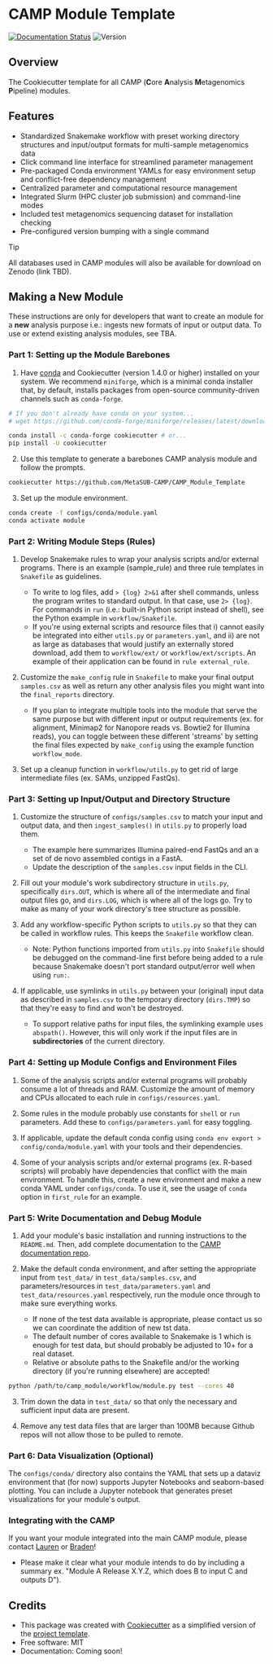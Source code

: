 # CAMP Module Template

[![Documentation Status](https://img.shields.io/readthedocs/camp_module_template)](https://camp-documentation.readthedocs.io/en/latest/) ![Version](https://img.shields.io/badge/version-0.8.2-brightgreen)

## Overview

The Cookiecutter template for all CAMP (**C**ore **A**nalysis **M**etagenomics **P**ipeline) modules. 

## Features

* Standardized Snakemake workflow with preset working directory structures and input/output formats for multi-sample metagenomics data
* Click command line interface for streamlined parameter management
* Pre-packaged Conda environment YAMLs for easy environment setup and conflict-free dependency management
* Centralized parameter and computational resource management
* Integrated Slurm (HPC cluster job submission) and command-line modes
* Included test metagenomics sequencing dataset for installation checking
* Pre-configured version bumping with a single command

> [!TIP]
> All databases used in CAMP modules will also be available for download on Zenodo (link TBD).

## Making a New Module

These instructions are only for developers that want to create an module for a **new** analysis purpose i.e.: ingests new formats of input or output data. To use or extend existing analysis modules, see TBA. 

### Part 1: Setting up the Module Barebones

1. Have [conda](https://github.com/conda-forge/miniforge>) and Cookiecutter (version 1.4.0 or higher) installed on your system. We recommend `miniforge`, which is a minimal conda installer that, by default, installs packages from open-source community-driven channels such as `conda-forge`.
```Bash
# If you don't already have conda on your system...
# wget https://github.com/conda-forge/miniforge/releases/latest/download/Miniforge3-Linux-x86_64.sh

conda install -c conda-forge cookiecutter # or...
pip install -U cookiecutter
```

2. Use this template to generate a barebones CAMP analysis module and follow the prompts.

```Bash
cookiecutter https://github.com/MetaSUB-CAMP/CAMP_Module_Template
```

3. Set up the module environment.

```Bash
conda create -f configs/conda/module.yaml
conda activate module
```

### Part 2: Writing Module Steps (Rules)

1. Develop Snakemake rules to wrap your analysis scripts and/or external programs. There is an example (sample_rule) and three rule templates in `Snakefile` as guidelines. 
    - To write to log files, add `> {log} 2>&1` after shell commands, unless the program writes to standard output. In that case, use `2> {log}`. For commands in `run` (i.e.: built-in Python script instead of shell), see the Python example in `workflow/Snakefile`.
    - If you're using external scripts and resource files that i) cannot easily be integrated into either `utils.py` or `parameters.yaml`, and ii) are not as large as databases that would justify an externally stored download, add them to `workflow/ext/` or `workflow/ext/scripts`. An example of their application can be found in `rule external_rule`. 

2. Customize the `make_config` rule in `Snakefile` to make your final output `samples.csv` as well as return any other analysis files you might want into the `final_reports` directory.
    - If you plan to integrate multiple tools into the module that serve the same purpose but with different input or output requirements (ex. for alignment, Minimap2 for Nanopore reads vs. Bowtie2 for Illumina reads), you can toggle between these different 'streams' by setting the final files expected by `make_config` using the example function `workflow_mode`.

3. Set up a cleanup function in `workflow/utils.py` to get rid of large intermediate files (ex. SAMs, unzipped FastQs). 

### Part 3: Setting up Input/Output and Directory Structure

1. Customize the structure of `configs/samples.csv` to match your input and output data, and then `ingest_samples()` in `utils.py` to properly load them. 
    - The example here summarizes Illumina paired-end FastQs and an a set of de novo assembled contigs in a FastA. 
    - Update the description of the `samples.csv` input fields in the CLI. 

2. Fill out your module's work subdirectory structure in `utils.py`, specifically `dirs.OUT`, which is where all of the intermediate and final output files go, and `dirs.LOG`, which is where all of the logs go. Try to make as many of your work directory's tree structure as possible.

3. Add any workflow-specific Python scripts to `utils.py` so that they can be called in workflow rules. This keeps the `Snakefile` workflow clean. 
    - Note: Python functions imported from `utils.py` into `Snakefile` should be debugged on the command-line first before being added to a rule because Snakemake doesn't port standard output/error well when using `run:`.

4. If applicable, use symlinks in `utils.py` between your (original) input data as described in `samples.csv` to the temporary directory (`dirs.TMP`) so that they're easy to find and won't be destroyed. 
    - To support relative paths for input files, the symlinking example uses `abspath()`. However, this will only work if the input files are in **subdirectories** of the current directory. 

### Part 4: Setting up Module Configs and Environment Files

1. Some of the analysis scripts and/or external programs will probably consume a lot of threads and RAM. Customize the amount of memory and CPUs allocated to each rule in `configs/resources.yaml`. 

2. Some rules in the module probably use constants for `shell` or `run` parameters. Add these to `configs/parameters.yaml` for easy toggling. 

3. If applicable, update the default conda config using `conda env export > config/conda/module.yaml` with your tools and their dependencies.

4. Some of your analysis scripts and/or external programs (ex. R-based scripts) will probably have dependencies that conflict with the main environment. To handle this, create a new environment and make a new conda YAML under `configs/conda`. To use it, see the usage of `conda` option in `first_rule` for an example.

### Part 5: Write Documentation and Debug Module

1. Add your module's basic installation and running instructions to the `README.md`. Then, add complete documentation to the [CAMP documentation repo](https://github.com/MetaSUB-CAMP/camp-documentation).

2. Make the default conda environment, and after setting the appropriate input from `test_data/` in `test_data/samples.csv`, and parameters/resources in `test_data/parameters.yaml` and `test_data/resources.yaml` respectively, run the module once through to make sure everything works. 
    - If none of the test data available is appropriate, please contact us so we can coordinate the addition of new tst data. 
    - The default number of cores available to Snakemake is 1 which is enough for test data, but should probably be adjusted to 10+ for a real dataset.
    - Relative or absolute paths to the Snakefile and/or the working directory (if you're running elsewhere) are accepted!
```Bash
python /path/to/camp_module/workflow/module.py test --cores 40
```

3. Trim down the data in `test_data/` so that only the necessary and sufficient input data are present.

4. Remove any test data files that are larger than 100MB because Github repos will not allow those to be pulled to remote. 

### Part 6: Data Visualization (Optional)

The `configs/conda/` directory also contains the YAML that sets up a dataviz environment that (for now) supports Jupyter Notebooks and seaborn-based plotting. You can include a Jupyter notebook that generates preset visualizations for your module's output.

### Integrating with the CAMP

If you want your module integrated into the main CAMP module, please contact [Lauren](mailto:lam4003@med.cornell.edu) or [Braden](btt4001@med.cornell.edu)!
- Please make it clear what your module intends to do by including a summary ex. "Module A Release X.Y.Z, which does B to input C and outputs D").

## Credits

- This package was created with [Cookiecutter](https://github.com/cookiecutter/cookiecutter>) as a simplified version of the [project template](https://github.com/audreyr/cookiecutter-pypackage>).
- Free software: MIT
- Documentation: Coming soon!